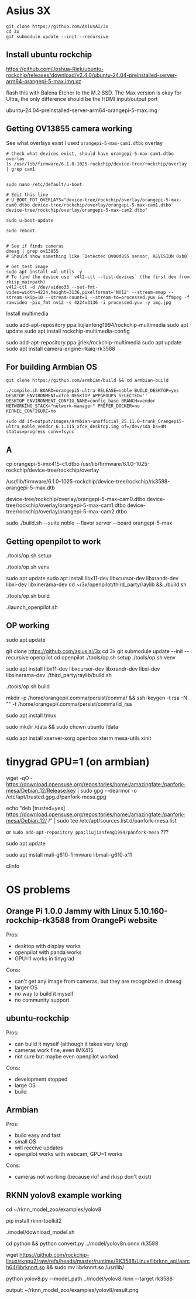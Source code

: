 # Asius 3X

```
git clone https://github.com/AsiusAI/3x
cd 3x
git submodule update --init --recursive
```


## Install ubuntu rockchip

https://github.com/Joshua-Riek/ubuntu-rockchip/releases/download/v2.4.0/ubuntu-24.04-preinstalled-server-arm64-orangepi-5-max.img.xz

flash this with Balena Etcher to the M.2 SSD. The Max version is okay for Ultra, the only difference should be the HDMI input/output port


ubuntu-24.04-preinstalled-server-arm64-orangepi-5-max.img


## Getting OV13855 camera working

See what overlays exist I used `orangepi-5-max-cam1.dtbo` overlay


```
# Check what devices exist, should have orangepi-5-max-cam1.dtbo overlay
ls /usr/lib/firmware/6.1.0-1025-rockchip/device-tree/rockchip/overlay | grep cam1


sudo nano /etc/default/u-boot

# Edit this line
# U_BOOT_FDT_OVERLAYS="device-tree/rockchip/overlay/orangepi-5-max-cam0.dtbo device-tree/rockchip/overlay/orangepi-5-max-cam1.dtbo device-tree/rockchip/overlay/orangepi-5-max-cam2.dtbo"

sudo u-boot-update

sudo reboot


# See if finds cameras
dmesg | grep ov13855
# Should show something like `Detected OV00d855 sensor, REVISION 0xb0`

# Get test image
sudo apt install v4l-utils -y
# To find the device use `v4l2-ctl --list-devices` (the first dev from rkisp_mainpath)
v4l2-ctl -d /dev/video33 --set-fmt-video=width=4224,height=3136,pixelformat='NV12' --stream-mmap --stream-skip=10 --stream-count=1 --stream-to=processed.yuv && ffmpeg -f rawvideo -pix_fmt nv12 -s 4224x3136 -i processed.yuv -y img.jpg
```

Install multimedia

sudo add-apt-repository ppa:liujianfeng1994/rockchip-multimedia
sudo apt update
sudo apt install rockchip-multimedia-config


sudo add-apt-repository ppa:jjriek/rockchip-multimedia
sudo apt update
sudo apt install camera-engine-rkaiq-rk3588


## For building Armbian OS

```
git clone https://github.com/armbian/build && cd armbian-build

./compile.sh BOARD=orangepi5-ultra RELEASE=noble BUILD_DESKTOP=yes DESKTOP_ENVIRONMENT=xfce DESKTOP_APPGROUPS_SELECTED='' DESKTOP_ENVIRONMENT_CONFIG_NAME=config_base BRANCH=vendor NETWORKING_STACK="network-manager" PREFER_DOCKER=no KERNEL_CONFIGURE=no

sudo dd if=output/images/Armbian-unofficial_25.11.0-trunk_Orangepi5-ultra_noble_vendor_6.1.115_xfce_desktop.img of=/dev/sda bs=4M status=progress conv=fsync
```


## A

cp orangepi-5-imx415-c1.dtbo /usr/lib/firmware/6.1.0-1025-rockchip/device-tree/rockchip/overlay

/usr/lib/firmware/6.1.0-1025-rockchip/device-tree/rockchip/rk3588-orangepi-5-max.dtb

device-tree/rockchip/overlay/orangepi-5-max-cam0.dtbo
device-tree/rockchip/overlay/orangepi-5-max-cam1.dtbo
device-tree/rockchip/overlay/orangepi-5-max-cam2.dtbo



sudo ./build.sh --suite noble --flavor server --board orangepi-5-max



## Getting openpilot to work

./tools/op.sh setup

./tools/op.sh venv

sudo apt update
sudo apt install libx11-dev libxcursor-dev libxrandr-dev libxi-dev libxinerama-dev
cd ~/3x/openpilot/third_party/raylib && ./build.sh

./tools/op.sh build

./launch_openpilot.sh

## OP working

sudo apt update

git clone https://github.com/asius.ai/3x
cd 3x
git submodule update --init --recursive openpilot
cd openpilot
./tools/op.sh setup
./tools/op.sh venv

sudo apt install libx11-dev libxcursor-dev libxrandr-dev libxi-dev libxinerama-dev
./third_party/raylib/build.sh

./tools/op.sh build


mkdir -p /home/orangepi/.comma/persist/comma/ && ssh-keygen -t rsa -N "" -f /home/orangepi/.comma/persist/comma/id_rsa


sudo apt install tmux

sudo mkdir /data && sudo chown ubuntu /data

sudo apt install xserver-xorg openbox xterm mesa-utils xinit





# tinygrad GPU=1 (on armbian)

wget -qO - https://download.opensuse.org/repositories/home:/amazingfate:/panfork-mesa/Debian_12/Release.key | sudo gpg --dearmor -o /etc/apt/trusted.gpg.d/panfork-mesa.gpg

echo "deb [trusted=yes] https://download.opensuse.org/repositories/home:/amazingfate:/panfork-mesa/Debian_12/ /" | sudo tee /etc/apt/sources.list.d/panfork-mesa.list

or `sudo add-apt-repository ppa:liujianfeng1994/panfork-mesa` ???

sudo apt update

sudo apt install mali-g610-firmware libmali-g610-x11

clinfo



# OS problems

## Orange Pi 1.0.0 Jammy with Linux 5.10.160-rockchip-rk3588 from OrangePi website

Pros:
- desktop with display works
- openpilot with panda works
- GPU=1 works in tinygrad

Cons:
- can't get any image from cameras, but they are recognized in dmesg
- larger OS
- no way to build it myself
- no community support


## ubuntu-rockchip

Pros:
- can build it myself (although it takes very long)
- cameras work fine, even IMX415
- not sure but maybe even openpilot worked

Cons:
- development stopped
- large OS
- build

## Armbian

Pros:
- build easy and fast
- small OS
- will receive updates
- openpilot works with webcam, GPU=1 works

Cons:
- cameras not working (because rkif and rkisp don't exist)


## RKNN yolov8 example working

cd ~/rknn_model_zoo/examples/yolov8

pip install rknn-toolkit2

./model/download_model.sh

cd python && python convert.py ../model/yolov8n.onnx rk3588

wget https://github.com/rockchip-linux/rknpu2/raw/refs/heads/master/runtime/RK3588/Linux/librknn_api/aarch64/librknnrt.so && sudo mv librknnrt.so /usr/lib/

python yolov8.py --model_path ../model/yolov8.rknn --target rk3588

output: ~/rknn_model_zoo/examples/yolov8/result.png
